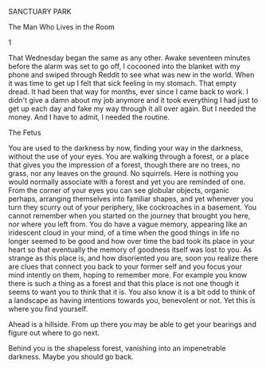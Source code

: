 SANCTUARY PARK

The Man Who Lives in the Room

1

That Wednesday began the same as any other. Awake seventeen minutes before the alarm was set to go off, I cocooned into the blanket with my phone and swiped through Reddit to see what was new in the world. When it was time to get up I felt that sick feeling in my stomach. That empty dread. It had been that way for months, ever since I came back to work. I didn't give a damn about my job anymore and it took everything I had just to get up each day and fake my way through it all over again. But I needed the money. And I have to admit, I needed the routine.

The Fetus

You are used to the darkness by now, finding your way in the darkness, without the use of your eyes. You are walking through a forest, or a place that gives you the impression of a forest, though there are no trees, no grass, nor any leaves on the ground. No squirrels. Here is nothing you would normally associate with a forest and yet you are reminded of one. From the corner of your eyes you can see globular objects, organic perhaps, arranging themselves into familiar shapes, and yet whenever you turn they scurry out of your periphery, like cockroaches in a basement. You cannot remember when you started on the journey that brought you here, nor where you left from. You do have a vague memory, appearing like an iridescent cloud in your mind, of a time when the good things in life no longer seemed to be good and how over time the bad took its place in your heart so that eventually the memory of goodness itself was lost to you. As strange as this place is, and how disoriented you are, soon you realize there are clues that connect you back to your former self and you focus your mind intently on them, hoping to remember more. For example you know there is such a thing as a forest and that this place is not one though it seems to want you to think that it is. You also know it is a bit odd to think of a landscape as having intentions towards you, benevolent or not. Yet this is where you find yourself.

Ahead is a hillside. From up there you may be able to get your bearings and figure out where to go next.

Behind you is the shapeless forest, vanishing into an impenetrable darkness. Maybe you should go back.

